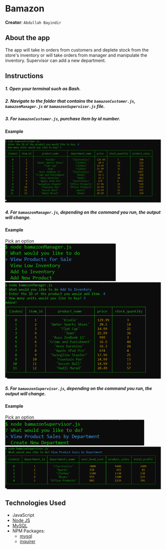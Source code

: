 # Bamazon
**Creator**: `Abdullah Bayindir`

## About the app
The app will take in orders from customers and deplete stock from the store's inventory or will take orders from manager and manipulate the inventory. Supervisor can add a new department.

## Instructions  
##### 1. Open your terminal such as Bash.  
##### 2. Navigate to the folder that contains the `bamazonCustomer.js`, `bamazonManager.js` or `bamaozonSupervisor.js` file.  
##### 3. For `bamazonCustomer.js`, purchase item by id number.
#### Example
![Bamazon Customer](/images/bamazon_customer.png)  

##### 4. For `bamaozonManager.js`, depending on the command you run, the output will change.   
#### Example
Pick an option  
![Bamazon Customer](/images/bamazon_manager1.png)  
![Bamazon Customer](/images/bamazon_manager2.png)   

##### 5. For `bamaozonSupervisor.js`, depending on the command you run, the output will change. 
#### Example
Pick an option  
![Bamazon Customer](/images/bamazon_supervisor1.png)  
![Bamazon Customer](/images/bamazon_supervisor2.png) 


## Technologies Used
* JavaScript
* [Node JS](https://nodejs.org/en/download/)
* [MySQL](https://dev.mysql.com/doc/refman/5.6/en/installing.html)
* NPM Packages:
	- [mysql](https://www.npmjs.com/package/mysql)
	- [inquirer](https://www.npmjs.com/package/inquirer)

